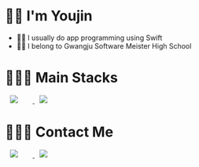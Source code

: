 
# 🤘🏻 I'm Youjin

- ☝🏻 I usually do app programming using Swift 
- ✌🏻 I belong to Gwangju Software Meister High School

# 👩🏻‍💻 Main Stacks
<a href="https://developer.apple.com/kr/swift/">
    <img 
        src="http://img.shields.io/badge/-Swift-FFDEDE?style=flat&logo=Swift&link=https://developer.apple.com/kr/swift/"
        style="height : auto; margin-left : 10px; margin-right : 30px;"/>
</a>
<a href="https://www.apple.com/kr/ios/ios-14/">
    <img 
        src="http://img.shields.io/badge/-Ios-BEBEBE?style=flat&logo=Apple&link=https://developer.apple.com/kr/swift/"
        style="height : auto; margin-left : 10px; margin-right : 30px;"/>
</a>

# 🙆🏻‍♀️ Contact Me
<a href="https://www.instagram.com/yooooouujin/">
    <img 
        src="http://img.shields.io/badge/-Instagram-F1DEFF?style=flat&logo=Instagram&link=https://www.instagram.com/yooooouujin/"
        style="height : auto; margin-left : 10px; margin-right : 30px;"/>
</a>
<a href="https://www.facebook.com/profile.php?id=100013386198499">
    <img 
        src="http://img.shields.io/badge/-Facebook-DEEBFF?style=flat&logo=Facebook&link=https://www.facebook.com/profile.php?id=100013386198499"
        style="height : auto; margin-left : 10px; margin-right : 30px;"/>
</a>
